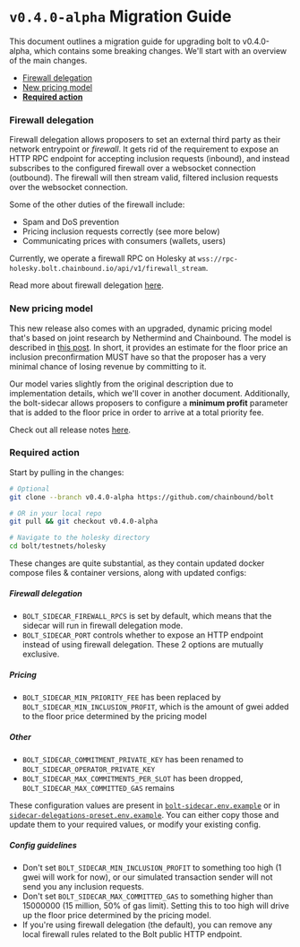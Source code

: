 # `v0.4.0-alpha` Migration Guide

This document outlines a migration guide for upgrading bolt to v0.4.0-alpha, which contains some breaking changes. We'll start with an overview of the main changes.

- [Firewall delegation](#firewall-delegation)
- [New pricing model](#new-pricing-model)
- [**Required action**](#required-action)

### Firewall delegation
Firewall delegation allows proposers to set an external third party as their network entrypoint or *firewall*. It gets rid of the
requirement to expose an HTTP RPC endpoint for accepting inclusion requests (inbound), and instead subscribes to the configured firewall over a
websocket connection (outbound). The firewall will then stream valid, filtered inclusion requests over the websocket connection.

Some of the other duties of the firewall include:
- Spam and DoS prevention
- Pricing inclusion requests correctly (see more below)
- Communicating prices with consumers (wallets, users)

Currently, we operate a firewall RPC on Holesky at `wss://rpc-holesky.bolt.chainbound.io/api/v1/firewall_stream`.

Read more about firewall delegation [here](https://x.com/boltprotocol_/status/1879571451621077413).

### New pricing model
This new release also comes with an upgraded, dynamic pricing model that's based on joint research by Nethermind and Chainbound.
The model is described in [this post](https://research.lido.fi/t/a-pricing-model-for-inclusion-preconfirmations/9136). In short,
it provides an estimate for the floor price an inclusion preconfirmation MUST have so that the proposer has a very minimal chance of
losing revenue by committing to it.

Our model varies slightly from the original description due to implementation details, which we'll cover in another document. Additionally,
the bolt-sidecar allows proposers to configure a **minimum profit** parameter that is added to the floor price in order to arrive at a total
priority fee.

Check out all release notes [here](https://github.com/chainbound/bolt/releases/tag/v0.4.0-alpha).

### Required action
Start by pulling in the changes:
```bash
# Optional
git clone --branch v0.4.0-alpha https://github.com/chainbound/bolt

# OR in your local repo
git pull && git checkout v0.4.0-alpha

# Navigate to the holesky directory
cd bolt/testnets/holesky
```

These changes are quite substantial, as they contain updated docker compose files & container versions, along with updated
configs:

##### Firewall delegation
- `BOLT_SIDECAR_FIREWALL_RPCS` is set by default, which means that the sidecar will run in firewall delegation mode.
- `BOLT_SIDECAR_PORT` controls whether to expose an HTTP endpoint instead of using firewall delegation. These 2 options are mutually exclusive.

##### Pricing
- `BOLT_SIDECAR_MIN_PRIORITY_FEE` has been replaced by `BOLT_SIDECAR_MIN_INCLUSION_PROFIT`, which is the amount of gwei
added to the floor price determined by the pricing model

##### Other
- `BOLT_SIDECAR_COMMITMENT_PRIVATE_KEY` has been renamed to `BOLT_SIDECAR_OPERATOR_PRIVATE_KEY`
- `BOLT_SIDECAR_MAX_COMMITMENTS_PER_SLOT` has been dropped, `BOLT_SIDECAR_MAX_COMMITTED_GAS` remains

These configuration values are present in [`bolt-sidecar.env.example`](./bolt-sidecar.env.example) or in [`sidecar-delegations-preset.env.example`](./presets/sidecar-delegations-preset.env.example). You can either copy those and update them to your required values,
or modify your existing config.

##### Config guidelines
- Don't set `BOLT_SIDECAR_MIN_INCLUSION_PROFIT` to something too high (1 gwei will work for now), or our simulated transaction sender will not send you any inclusion requests.
- Don't set `BOLT_SIDECAR_MAX_COMMITTED_GAS` to something higher than 15000000 (15 million, 50% of gas limit). Setting this to too high will drive up the floor price determined by the pricing model.
- If you're using firewall delegation (the default), you can remove any local firewall rules related to the Bolt public HTTP endpoint.
